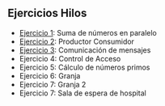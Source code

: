## Ejercicios Hilos

- [Ejercicio 1](./src/EJ1/): Suma de números en paralelo 
- [Ejercicio 2](./src/EJ2/): Productor Consumidor 
- [Ejercicio 3](./src/EJ3/): Comunicación de mensajes
- Ejercicio 4: Control de Acceso
- Ejercicio 5: Cálculo de números primos
- Ejercicio 6: Granja
- Ejercicio 7: Granja 2
- Ejercicio 7: Sala de espera de hospital